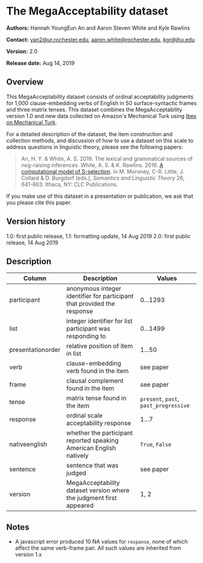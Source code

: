 # The MegaAcceptability dataset

**Authors:** Hannah YoungEun An and Aaron Steven White and Kyle Rawlins

**Contact:** yan2@ur.rochester.edu, aaron.white@rochester.edu, kgr@jhu.edu

**Version:** 2.0

**Release date:** Aug 14, 2019

## Overview

This MegaAcceptability dataset consists of ordinal acceptability judgments for 1,000 clause-embedding verbs of English in 50 surface-syntactic frames and three matrix tenses.  This dataset combines the MegaAcceptability version 1.0 and new data collected on Amazon's Mechanical Turk using [Ibex on Mechanical Turk](https://github.com/aaronstevenwhite/ibex).

For a detailed description of the dataset, the item construction and collection methods, and discussion of how to use a dataset on this scale to address questions in linguistic theory, please see the following papers:

> An, H. Y. & White, A. S. 2019. The lexical and grammatical sources of neg-raising inferences.
> White, A. S. & K. Rawlins. 2016. [A computational model of S-selection](http://aswhite.net/media/papers/white_computational_2016_salt.pdf). In M. Moroney, C-R. Little, J. Collard & D. Burgdorf (eds.), *Semantics and Linguistic Theory* 26, 641-663. Ithaca, NY: CLC Publications.

If you make use of this dataset in a presentation or publication, we ask that you please cite this paper.

## Version history

1.0: first public release,
1.1: formatting update, 14 Aug 2019
2.0: first public release, 14 Aug 2019

## Description

| **Column**        | **Description**                                                                           | **Values**                           |
|-------------------|-------------------------------------------------------------------------------------------|--------------------------------------|
| participant       | anonymous integer identifier for participant that provided the response                   | 0...1293                             |
| list              | integer identifier for list participant was responding to                                 | 0...1499                             |
| presentationorder | relative position of item in list                                                         | 1...50                               |
| verb              | clause-embedding verb found in the item                                                   | see paper                            |
| frame             | clausal complement found in the item                                                      | see paper                            |
| tense             | matrix tense found in the item                                                            | `present`, `past`, `past_progressive`|
| response          | ordinal scale acceptability response                                                      | 1...7                                |
| nativeenglish     | whether the participant reported speaking American English natively                       | `True`, `False`                      |
| sentence          | sentence that was judged                                                                  | see paper                            |
| version           | MegaAcceptability dataset version where the judgment first appeared                       | 1, 2                                 |

## Notes

* A javascript error produced 10 NA values for `response`, none of which affect the same verb-frame pair. All such values are inherited from version 1.x
